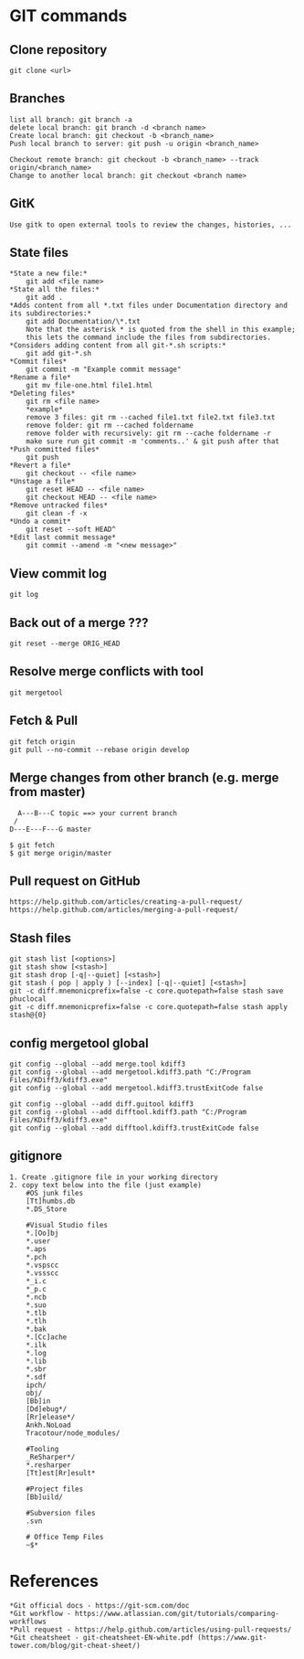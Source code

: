 # GIT commands

## Clone repository
    git clone <url>

## Branches
    list all branch: git branch -a
    delete local branch: git branch -d <branch name>
    Create local branch: git checkout -b <branch_name>
    Push local branch to server: git push -u origin <branch_name>
    
    Checkout remote branch: git checkout -b <branch_name> --track origin/<branch_name>
    Change to another local branch: git checkout <branch name>
## GitK
    Use gitk to open external tools to review the changes, histories, ...
    
## State files
    *State a new file:*
        git add <file name>
    *State all the files:*
        git add .
    *Adds content from all *.txt files under Documentation directory and its subdirectories:*
        git add Documentation/\*.txt
        Note that the asterisk * is quoted from the shell in this example; 
        this lets the command include the files from subdirectories.
    *Considers adding content from all git-*.sh scripts:*
        git add git-*.sh
    *Commit files*
        git commit -m "Example commit message"
    *Rename a file*
        git mv file-one.html file1.html
    *Deleting files*
        git rm <file name>
        *example*
        remove 3 files: git rm --cached file1.txt file2.txt file3.txt
        remove folder: git rm --cached foldername
        remove folder with recursively: git rm --cache foldername -r
        make sure run git commit -m 'comments..' & git push after that
    *Push committed files*
        git push
    *Revert a file*
        git checkout -- <file name>
    *Unstage a file*
        git reset HEAD -- <file name>
        git checkout HEAD -- <file name>
    *Remove untracked files*
        git clean -f -x
    *Undo a commit*
        git reset --soft HEAD^
    *Edit last commit message*
        git commit --amend -m "<new message>"
    
## View commit log
    git log
    
## Back out of a merge ???
    git reset --merge ORIG_HEAD
    
## Resolve merge conflicts with tool
    git mergetool
    
## Fetch & Pull
    git fetch origin
    git pull --no-commit --rebase origin develop

## Merge changes from other branch (e.g. merge from master)
	  A---B---C topic ==> your current branch
	 /
    D---E---F---G master
    
    $ git fetch
    $ git merge origin/master

## Pull request on GitHub
    https://help.github.com/articles/creating-a-pull-request/
    https://help.github.com/articles/merging-a-pull-request/

    
## Stash files
    git stash list [<options>]
    git stash show [<stash>]
    git stash drop [-q|--quiet] [<stash>]
    git stash ( pop | apply ) [--index] [-q|--quiet] [<stash>]
    git -c diff.mnemonicprefix=false -c core.quotepath=false stash save phuclocal
    git -c diff.mnemonicprefix=false -c core.quotepath=false stash apply stash@{0}
    
## config mergetool global
	git config --global --add merge.tool kdiff3
	git config --global --add mergetool.kdiff3.path "C:/Program Files/KDiff3/kdiff3.exe"
	git config --global --add mergetool.kdiff3.trustExitCode false

	git config --global --add diff.guitool kdiff3
	git config --global --add difftool.kdiff3.path "C:/Program Files/KDiff3/kdiff3.exe"
	git config --global --add difftool.kdiff3.trustExitCode false
## gitignore
    1. Create .gitignore file in your working directory
    2. copy text below into the file (just example)
        #OS junk files
        [Tt]humbs.db
        *.DS_Store

        #Visual Studio files
        *.[Oo]bj
        *.user
        *.aps
        *.pch
        *.vspscc
        *.vssscc
        *_i.c
        *_p.c
        *.ncb
        *.suo
        *.tlb
        *.tlh
        *.bak
        *.[Cc]ache
        *.ilk
        *.log
        *.lib
        *.sbr
        *.sdf
        ipch/
        obj/
        [Bb]in
        [Dd]ebug*/
        [Rr]elease*/
        Ankh.NoLoad
        Tracotour/node_modules/

        #Tooling
        _ReSharper*/
        *.resharper
        [Tt]est[Rr]esult*

        #Project files
        [Bb]uild/

        #Subversion files
        .svn

        # Office Temp Files
        ~$*

# References
    *Git official docs - https://git-scm.com/doc
    *Git workflow - https://www.atlassian.com/git/tutorials/comparing-workflows
    *Pull request - https://help.github.com/articles/using-pull-requests/
    *Git cheatsheet - git-cheatsheet-EN-white.pdf (https://www.git-tower.com/blog/git-cheat-sheet/)
